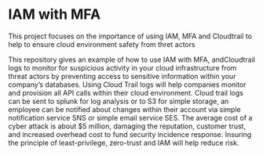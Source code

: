 # IAM with MFA
This project focuses on the importance of using IAM, MFA and Cloudtrail to help to ensure cloud environment safety from thret actors

This repository gives an example of how to use IAM with MFA, andCloudtrail logs to monitor for suspicious activity in your cloud infrastructure from threat actors by preventing access to sensitive information within your company’s databases. Using Cloud Trail logs will help companies monitor and provision all API calls within their cloud environment. Cloud trail logs can be sent to splunk for log analysis or to S3 for simple storage, an employee can be notified about changes within their account via simple notification service SNS or simple email service SES. The average cost of a cyber attack is about $5 million, damaging the reputation, customer trust, and increased overhead cost to fund security incidence response. Insuring the principle of least-privilege, zero-trust and IAM will help reduce risk.

